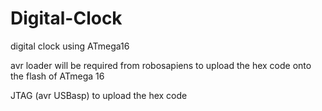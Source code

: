 # Digital-Clock
digital clock using ATmega16

avr loader will be required from robosapiens  to upload the hex code onto the flash of ATmega 16

JTAG (avr USBasp) to upload the hex code

